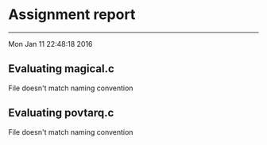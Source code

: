 # Assignment report
---
Mon Jan 11 22:48:18 2016

## Evaluating magical.c

File doesn't match naming convention

## Evaluating povtarq.c

File doesn't match naming convention

